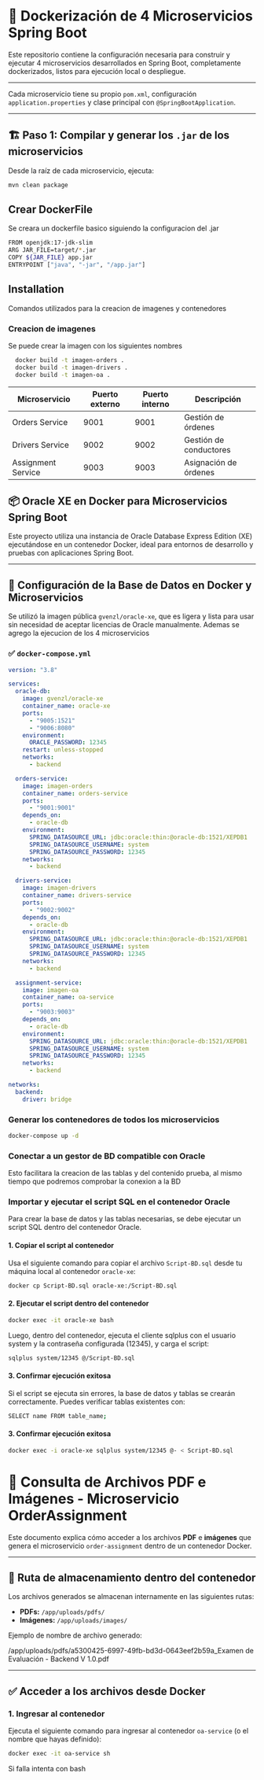 # 🐳 Dockerización de 4 Microservicios Spring Boot

Este repositorio contiene la configuración necesaria para construir y ejecutar 4 microservicios desarrollados en Spring Boot, completamente dockerizados, listos para ejecución local o despliegue.

---


Cada microservicio tiene su propio `pom.xml`, configuración `application.properties` y clase principal con `@SpringBootApplication`.

---

## 🏗️ Paso 1: Compilar y generar los `.jar` de los microservicios

Desde la raíz de cada microservicio, ejecuta:

```bash
mvn clean package 
```

## Crear DockerFile 
Se creara un dockerfile basico siguiendo la configuracion del .jar

```bash
FROM openjdk:17-jdk-slim
ARG JAR_FILE=target/*.jar
COPY ${JAR_FILE} app.jar
ENTRYPOINT ["java", "-jar", "/app.jar"]

```



## Installation

Comandos utilizados para la creacion de imagenes y contenedores

### Creacion de imagenes
Se puede crear la imagen con los siguientes nombres
```bash
  docker build -t imagen-orders .
  docker build -t imagen-drivers .
  docker build -t imagen-oa .
```

| Microservicio      | Puerto externo | Puerto interno | Descripción            |
| ------------------ | -------------- | -------------- | ---------------------- |
| Orders Service     | 9001           | 9001           | Gestión de órdenes     |
| Drivers Service    | 9002           | 9002           | Gestión de conductores |
| Assignment Service | 9003           | 9003           | Asignación de órdenes  |

## 📦 Oracle XE en Docker para Microservicios Spring Boot

Este proyecto utiliza una instancia de Oracle Database Express Edition (XE) ejecutándose en un contenedor Docker, ideal para entornos de desarrollo y pruebas con aplicaciones Spring Boot.

---

## 🐳 Configuración de la Base de Datos en Docker y Microservicios

Se utilizó la imagen pública `gvenzl/oracle-xe`, que es ligera y lista para usar sin necesidad de aceptar licencias de Oracle manualmente.
Ademas se agrego la ejecucion de los 4 microservicios 

### ✅ `docker-compose.yml`

```yaml
version: "3.8"

services:
  oracle-db:
    image: gvenzl/oracle-xe
    container_name: oracle-xe
    ports:
      - "9005:1521"
      - "9006:8080"
    environment:
      ORACLE_PASSWORD: 12345
    restart: unless-stopped
    networks:
      - backend

  orders-service:
    image: imagen-orders
    container_name: orders-service
    ports:
      - "9001:9001"
    depends_on:
      - oracle-db
    environment:
      SPRING_DATASOURCE_URL: jdbc:oracle:thin:@oracle-db:1521/XEPDB1
      SPRING_DATASOURCE_USERNAME: system
      SPRING_DATASOURCE_PASSWORD: 12345
    networks:
      - backend

  drivers-service:
    image: imagen-drivers
    container_name: drivers-service
    ports:
      - "9002:9002"
    depends_on:
      - oracle-db
    environment:
      SPRING_DATASOURCE_URL: jdbc:oracle:thin:@oracle-db:1521/XEPDB1
      SPRING_DATASOURCE_USERNAME: system
      SPRING_DATASOURCE_PASSWORD: 12345
    networks:
      - backend

  assignment-service:
    image: imagen-oa
    container_name: oa-service
    ports:
      - "9003:9003"
    depends_on:
      - oracle-db
    environment:
      SPRING_DATASOURCE_URL: jdbc:oracle:thin:@oracle-db:1521/XEPDB1
      SPRING_DATASOURCE_USERNAME: system
      SPRING_DATASOURCE_PASSWORD: 12345
    networks:
      - backend

networks:
  backend:
    driver: bridge

```

### Generar los contenedores de todos los microservicios

```bash
docker-compose up -d
```

### Conectar a un gestor de BD compatible con Oracle

Esto facilitara la creacion de las tablas y del contenido prueba, al mismo tiempo que podremos comprobar la conexion a la BD

### Importar y ejecutar el script SQL en el contenedor Oracle

Para crear la base de datos y las tablas necesarias, se debe ejecutar un script SQL dentro del contenedor Oracle.

#### 1. Copiar el script al contenedor

Usa el siguiente comando para copiar el archivo `Script-BD.sql` desde tu máquina local al contenedor `oracle-xe`:

```bash
docker cp Script-BD.sql oracle-xe:/Script-BD.sql
```

#### 2. Ejecutar el script dentro del contenedor

```bash
docker exec -it oracle-xe bash
```
Luego, dentro del contenedor, ejecuta el cliente sqlplus con el usuario system y la contraseña configurada (12345), y carga el script:

```bash
sqlplus system/12345 @/Script-BD.sql
```

#### 3. Confirmar ejecución exitosa
Si el script se ejecuta sin errores, la base de datos y tablas se crearán correctamente. Puedes verificar tablas existentes con:

```bash
SELECT name FROM table_name;
```

#### 3. Confirmar ejecución exitosa

```bash
docker exec -i oracle-xe sqlplus system/12345 @- < Script-BD.sql
```


# 📄 Consulta de Archivos PDF e Imágenes - Microservicio OrderAssignment

Este documento explica cómo acceder a los archivos **PDF** e **imágenes** que genera el microservicio `order-assignment` dentro de un contenedor Docker.

---

## 📁 Ruta de almacenamiento dentro del contenedor

Los archivos generados se almacenan internamente en las siguientes rutas:

- **PDFs:** `/app/uploads/pdfs/`
- **Imágenes:** `/app/uploads/images/`

Ejemplo de nombre de archivo generado:

/app/uploads/pdfs/a5300425-6997-49fb-bd3d-0643eef2b59a_Examen de Evaluación - Backend V 1.0.pdf


---

## ✅ Acceder a los archivos desde Docker

### 1. Ingresar al contenedor

Ejecuta el siguiente comando para ingresar al contenedor `oa-service` (o el nombre que hayas definido):

```bash
docker exec -it oa-service sh
```
Si falla intenta con bash

